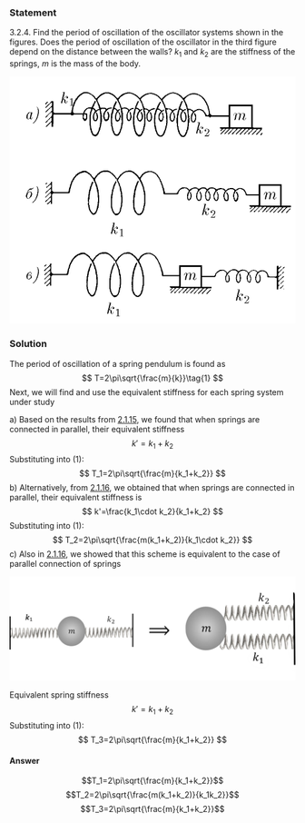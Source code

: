 ###  Statement 

$3.2.4.$ Find the period of oscillation of the oscillator systems shown in the figures. Does the period of oscillation of the oscillator in the third figure depend on the distance between the walls? $k_1$ and $k_2$ are the stiffness of the springs, $m$ is the mass of the body. 

![ For problem $3.2.4$ |762x658, 46%](../../img/3.2.4/3.2.4.png)

### Solution

The period of oscillation of a spring pendulum is found as $$ T=2\pi\sqrt{\frac{m}{k}}\tag{1} $$ Next, we will find and use the equivalent stiffness for each spring system under study 

a) Based on the results from [2.1.15](../../2/2.1.15), we found that when springs are connected in parallel, their equivalent stiffness $$ k'=k_1+k_2 $$ Substituting into $(1)$: $$ T_1=2\pi\sqrt{\frac{m}{k_1+k_2}} $$ b) Alternatively, from [2.1.16](../2.1.16), we obtained that when springs are connected in parallel, their equivalent stiffness is $$ k'=\frac{k_1\cdot k_2}{k_1+k_2} $$ Substituting into $(1)$: $$ T_2=2\pi\sqrt{\frac{m(k_1+k_2)}{k_1\cdot k_2}} $$ c) Also in [2.1.16](../2.1.16), we showed that this scheme is equivalent to the case of parallel connection of springs 

![ For solution $2.1.16$ |1153x419, 60%](../../img/3.2.4/3.2.4_1.png)  

Equivalent spring stiffness $$ k'=k_1+k_2 $$ Substituting into $(1)$: $$ T_3=2\pi\sqrt{\frac{m}{k_1+k_2}} $$ 

#### Answer

$$T_1=2\pi\sqrt{\frac{m}{k_1+k_2}}$$ $$T_2=2\pi\sqrt{\frac{m(k_1+k_2)}{k_1k_2}}$$ $$T_3=2\pi\sqrt{\frac{m}{k_1+k_2}}$$ 

